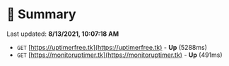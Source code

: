 # 📖 Summary
Last updated: **8/13/2021, 10:07:18 AM**

- `GET` [https://uptimerfree.tk](https://uptimerfree.tk) - **Up** (5288ms)
- `GET` [https://monitoruptimer.tk](https://monitoruptimer.tk) - **Up** (491ms)
